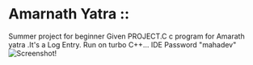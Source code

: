 # Amarnath Yatra ::
Summer project for beginner
Given PROJECT.C c program for Amarath yatra .It's a Log Entry.
Run on turbo C++... IDE
Password "mahadev"
![Screenshot!](/img1.jpg "screenshot")
